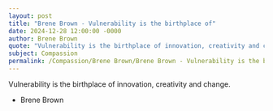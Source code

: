 ```yaml
---
layout: post
title: "Brene Brown - Vulnerability is the birthplace of"
date: 2024-12-28 12:00:00 -0000
author: Brene Brown
quote: "Vulnerability is the birthplace of innovation, creativity and change."
subject: Compassion
permalink: /Compassion/Brene Brown/Brene Brown - Vulnerability is the birthplace of
---
```


Vulnerability is the birthplace of innovation, creativity and change.

- Brene Brown
